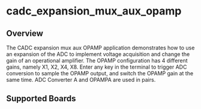 # cadc_expansion_mux_aux_opamp

## Overview

The CADC expansion mux aux OPAMP application demonstrates how to use an expansion 
of the ADC to implement voltage acquisition and change the gain of an operational 
amplifier. The OPAMP configuration has 4 different gains, namely X1, X2, X4, X8. 
Enter any key in the terminal to trigger ADC conversion to sample the OPAMP output, 
and switch the OPAMP gain at the same time. ADC Converter A and OPAMPA are used in 
pairs.

## Supported Boards
